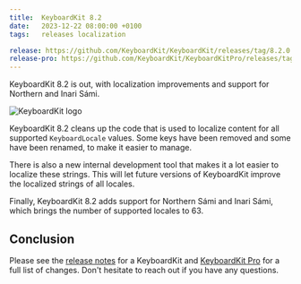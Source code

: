 ```yaml
---
title:  KeyboardKit 8.2
date:   2023-12-22 08:00:00 +0100
tags:   releases localization 

release: https://github.com/KeyboardKit/KeyboardKit/releases/tag/8.2.0
release-pro: https://github.com/KeyboardKit/KeyboardKitPro/releases/tag/8.2.0
---
```


KeyboardKit 8.2 is out, with localization improvements and support for Northern and Inari Sámi.

![KeyboardKit logo]({{page.image}})

KeyboardKit 8.2 cleans up the code that is used to localize content for all supported `KeyboardLocale` values. Some keys have been removed and some have been renamed, to make it easier to manage.

There is also a new internal development tool that makes it a lot easier to localize these strings. This will let future versions of KeyboardKit improve the localized strings of all locales.

Finally, KeyboardKit 8.2 adds support for Northern Sámi and Inari Sámi, which brings the number of supported locales to 63.


## Conclusion

Please see the [release notes]({{page.release}}) for a KeyboardKit and [KeyboardKit Pro]({{page.release-pro}}) for a full list of changes. Don't hesitate to reach out if you have any questions.
